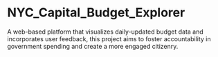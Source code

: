 # NYC_Capital_Budget_Explorer
A web-based platform that visualizes daily-updated budget data and incorporates user feedback, this project aims to foster accountability in government spending and create a more engaged citizenry.
